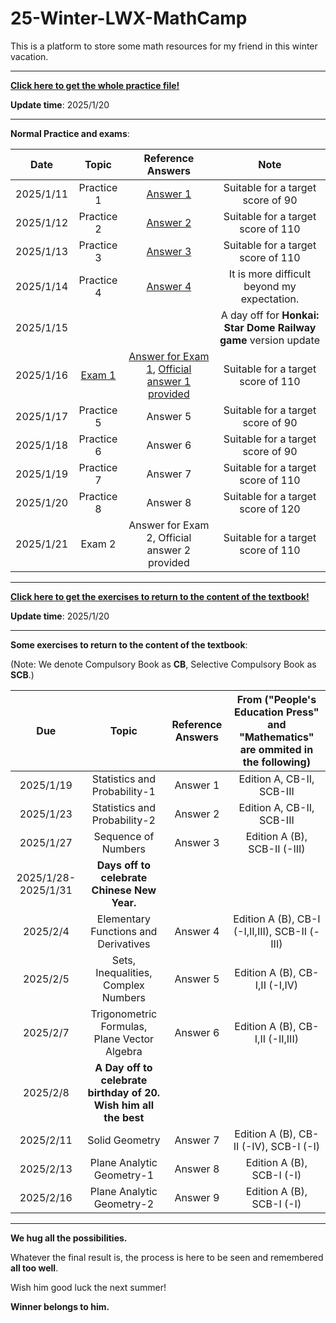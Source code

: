 # 25-Winter-LWX-MathCamp
This is a platform to store some math resources for my friend in this winter vacation.

---

**[Click here to get the whole practice file!](./For%20Star.pdf)**

**Update time**: 2025/1/20

---

**Normal Practice and exams**:

| Date | Topic | Reference Answers | Note |
| :----------: | :----------: | :----------: | :----------: |
| 2025/1/11 | Practice 1 | [Answer 1](./Reference%20Answers/参考解答1.pdf) | Suitable for a target score of 90 |
| 2025/1/12 | Practice 2 | [Answer 2](./Reference%20Answers/参考解答2.pdf) | Suitable for a target score of 110 |
| 2025/1/13 | Practice 3 | [Answer 3](./Reference%20Answers/参考解答3.pdf) | Suitable for a target score of 110 |
| 2025/1/14 | Practice 4 | [Answer 4](./Reference%20Answers/参考解答4.pdf) | It is more difficult beyond my expectation. |
| 2025/1/15 | | | A day off for **Honkai: Star Dome Railway game** version update | 
| 2025/1/16 | [Exam 1](./Exam/Exam1.pdf) | [Answer for Exam 1](./Reference%20Answers/试卷参考解答1.pdf), [Official answer 1 provided](./Reference%20Answers/试卷官方参考解答1.pdf)  | Suitable for a target score of 110 |
| 2025/1/17 | Practice 5 | Answer 5 | Suitable for a target score of 90 |
| 2025/1/18 | Practice 6 | Answer 6 | Suitable for a target score of 90 |
| 2025/1/19 | Practice 7 | Answer 7 | Suitable for a target score of 110 |
| 2025/1/20 | Practice 8 | Answer 8 | Suitable for a target score of 120 |
| 2025/1/21 | Exam 2 | Answer for Exam 2, Official answer 2 provided  | Suitable for a target score of 110 |

---

**[Click here to get the exercises to return to the content of the textbook!](./For%20Star%20[Textbook].pdf)**

**Update time**: 2025/1/20

---
**Some exercises to return to the content of the textbook**:

(Note: We denote Compulsory Book as **CB**, Selective Compulsory Book as **SCB**.)

| Due | Topic | Reference Answers | From ("People's Education Press" and "Mathematics" are ommited in the following)   |
| :----------: | :----------: | :----------: | :----------: |
| 2025/1/19 | Statistics and Probability-1 | Answer 1 | Edition A, CB-II,  SCB-III |
| 2025/1/23 | Statistics and Probability-2 | Answer 2 | Edition A, CB-II,  SCB-III |
| 2025/1/27 | Sequence of Numbers | Answer 3 | Edition A (B), SCB-II (-III) |
| 2025/1/28-2025/1/31 | **Days off to celebrate Chinese New Year.** | | 
| 2025/2/4 | Elementary Functions and Derivatives | Answer 4 | Edition A (B), CB-I (-I,II,III),  SCB-II (-III) |
| 2025/2/5 | Sets, Inequalities, Complex Numbers | Answer 5 | Edition A (B), CB-I,II (-I,IV) |
| 2025/2/7 | Trigonometric Formulas, Plane Vector Algebra | Answer 6 | Edition A (B), CB-I,II (-II,III) |
| 2025/2/8 | **A Day off to celebrate birthday of 20. Wish him all the best** | | 
| 2025/2/11 | Solid Geometry | Answer 7 | Edition A (B), CB-II (-IV), SCB-I (-I) |
| 2025/2/13 | Plane Analytic Geometry-1 | Answer 8 | Edition A (B), SCB-I (-I) |
| 2025/2/16 | Plane Analytic Geometry-2 | Answer 9 | Edition A (B), SCB-I (-I) |


---

**We hug all the possibilities.**

Whatever the final result is, the process is here to be seen and remembered **all too well**. 

Wish him good luck the next summer!

**Winner belongs to him.**

